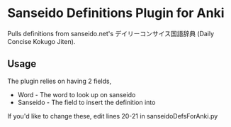 # Sanseido Definitions Plugin for Anki

Pulls definitions from sanseido.net's デイリーコンサイス国語辞典 (Daily Concise Kokugo Jiten).

## Usage

The plugin relies on having 2 fields,
  * Word - The word to look up on sanseido
  * Sanseido - The field to insert the definition into

If you'd like to change these, edit lines 20-21 in sanseidoDefsForAnki.py
